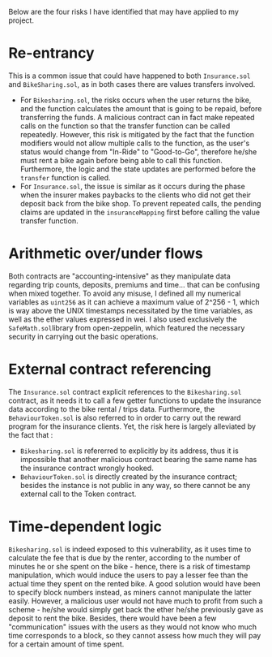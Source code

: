 
Below are the four risks I have identified that may have applied to my project. 

# Re-entrancy
This is a common issue that could have happened to both `Insurance.sol` and `BikeSharing.sol`, as in both cases there are values transfers involved. 
- For `Bikesharing.sol`, the risks occurs when the user returns the bike, and the function calculates the amount that is going to be repaid, before transferring the funds. A malicious contract can in fact make repeated calls on the function so that the transfer function can be called repeatedly. However, this risk is mitigated by the fact that the function modifiers would not allow multiple calls to the function, as the user's status would change from "In-Ride" to "Good-to-Go", therefore he/she must rent a bike again before being able to call this function. Furthermore, the logic and the state updates are performed before the `transfer` function is called. 
- For `Insurance.sol`, the issue is similar as it occurs during the phase when the insurer makes paybacks to the clients who did not get their deposit back from the bike shop. To prevent repeated calls, the pending claims are updated in the `insuranceMapping` first before calling the value transfer function.

# Arithmetic over/under flows
Both contracts are "accounting-intensive" as they manipulate data regarding trip counts, deposits, premiums and time... that can be confusing when mixed together. To avoid any misuse, I defined all my numerical variables as `uint256` as it can achieve a maximum value of 2^256 - 1, which is way above the UNIX timestamps necessitated by the time variables, as well as the ether values expressed in wei. I also used exclusively the `SafeMath.sol`library from open-zeppelin, which featured the necessary security in carrying out the basic operations. 

# External contract referencing
The `Insurance.sol` contract explicit references to the `Bikesharing.sol` contract, as it needs it to call a few getter functions to update the insurance data according to the bike rental / trips data. Furthermore, the `BehaviourToken.sol` is also referred to in order to carry out the reward program for the insurance clients. Yet, the risk here is largely alleviated by the fact that : 
- `Bikesharing.sol` is refererred to explicitly by its address, thus it is impossible that another malicious contract bearing the same name has the insurance contract wrongly hooked.
- `BehaviourToken.sol` is directly created by the insurance contract; besides the instance is not public in any way, so there cannot be any external call to the Token contract. 

# Time-dependent logic
`Bikesharing.sol` is indeed exposed to this vulnerability, as it uses time to calculate the fee that is due by the renter, according to the number of minutes he or she spent on the bike - hence, there is a risk of timestamp manipulation, which would induce the users to pay a lesser fee than the actual time they spent on the rented bike. A good solution would have been to specify block numbers instead, as miners cannot manipulate the latter easily. However, a malicious user would not have much to profit from such a scheme - he/she would simply get back the ether he/she previously gave as deposit to rent the bike. Besides, there would have been a few "communication" issues with the users as they would not know who much time corresponds to a block, so they cannot assess how much they will pay for a certain amount of time spent. 

